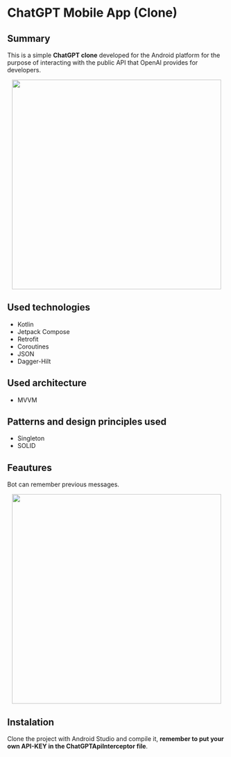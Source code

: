 # ChatGPT Mobile App (Clone)

## Summary 
This is a simple **ChatGPT clone** developed for the Android platform for the purpose of interacting with the public API that OpenAI provides for developers.

<div align="center">
  <img src="https://github.com/Madold/ChatGptApp/assets/83137365/58cd8209-c595-4aee-ace2-6a46be2bcbc3" height="482" style="display:block;">
</div>



## Used technologies
- Kotlin
- Jetpack Compose
- Retrofit
- Coroutines
- JSON
- Dagger-Hilt

## Used architecture
- MVVM

## Patterns and design principles used
- Singleton
- SOLID

## Feautures
Bot can remember previous messages.
<div align="center">
  <img src="https://user-images.githubusercontent.com/83137365/230752858-b2622837-7733-488b-81b5-27e1564edf75.gif" height="482" style="display:block;" >
</div>

## Instalation 
Clone the project with Android Studio and compile it, **remember to put your own API-KEY in the ChatGPTApiInterceptor file**.

